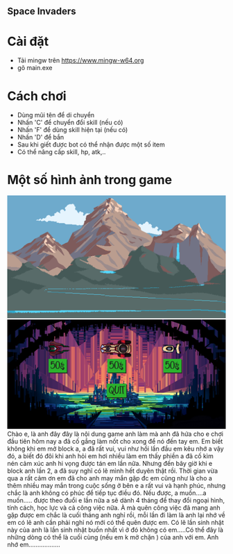 ## Space Invaders
# Cài đặt 
  - Tải mingw trên https://www.mingw-w64.org
  - gõ main.exe
# Cách chơi
  - Dùng mũi tên để di chuyển
  - Nhấn 'C' để chuyển đổi skill (nếu có)
  - Nhấn 'F' để dùng skill hiện tại (nếu có)
  - Nhấn 'D' để bắn
  - Sau khi giết được bot có thể nhận được một số item
  - Có thể nâng cấp skill, hp, atk,..
# Một số hình ảnh trong game
![example](image_folder/Background/Level/18.png)
![example](image_folder/Background/Shop/0.png)
Chào e, là anh đây đây là nội dung game anh làm mà anh đã hứa cho e chơi đầu tiên hôm nay a đã cố gắng làm nốt cho xong để nó đến tay em. Em biết không khi em mở block a, a đã rất vui, vui như hồi lần đầu em kêu nhớ a vậy đó, a biết đó đôi khi anh hỏi em hơi nhiều làm em thấy phiền a đã cố kìm nén cảm xúc anh hi vọng được tán em lần nữa. Nhưng đến bây giờ khi e block anh lần 2, a đã suy nghĩ có lẽ mình hết duyên thật rồi. Thời gian vừa qua a rất cảm ơn em đã cho anh may mắn gặp đc em cũng như là cho a thêm nhiều may mắn trong cuộc sống ở bên e a rất vui và hạnh phúc, nhưng chắc là anh không có phúc để tiếp tục điều đó. Nếu được, a muốn....a muốn..... được theo đuổi e lần nữa a sẽ dành 4 tháng để thay đổi ngoại hình, tính cách, học lực và cả công việc nữa. À mà quên công việc đã mang anh gặp được em chắc là cuối tháng anh nghỉ rồi, mỗi lần đi làm là anh lại nhớ về em có lẽ anh cần phải nghỉ nó mới có thể quên được em. Có lẽ lần sinh nhật này của anh là lần sinh nhật buồn nhất vì ở đó không có em.....Có thể đây là những dòng có thể là cuối cùng (nếu em k mở chặn ) của anh với em. Anh nhớ em..................
